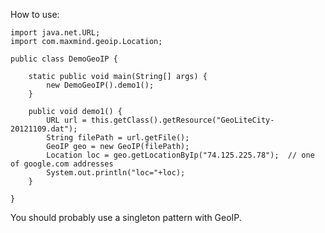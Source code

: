 How to use:

	import java.net.URL;
	import com.maxmind.geoip.Location;
	
	public class DemoGeoIP {
		
		static public void main(String[] args) {
			new DemoGeoIP().demo1();
		}
	
		public void demo1() {
			URL url = this.getClass().getResource("GeoLiteCity-20121109.dat");
			String filePath = url.getFile();
			GeoIP geo = new GeoIP(filePath);
			Location loc = geo.getLocationByIp("74.125.225.78");  // one of google.com addresses
			System.out.println("loc="+loc);
		}
	
	}

You should probably use a singleton pattern with GeoIP.
